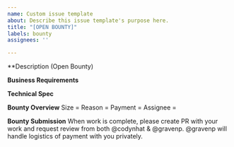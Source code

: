 ```yaml
---
name: Custom issue template
about: Describe this issue template's purpose here.
title: "[OPEN BOUNTY]"
labels: bounty
assignees: ''

---
```


**Description (Open Bounty)

**Business Requirements**

**Technical Spec**

**Bounty Overview**
Size = 
Reason = 
Payment = 
Assignee = 

**Bounty Submission**
When work is complete, please create PR with your work and request review from both @codynhat & @gravenp. @gravenp will handle logistics of payment with you privately.
